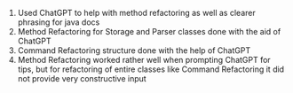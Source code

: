 1. Used ChatGPT to help with method refactoring as well as clearer phrasing for java docs
1. Method Refactoring for Storage and Parser classes done with the aid of ChatGPT
2. Command Refactoring structure done with the help of ChatGPT
3. Method Refactoring worked rather well when prompting ChatGPT for tips, but for refactoring of entire classes like Command Refactoring it did not provide very constructive input